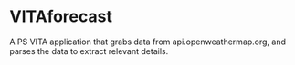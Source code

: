 # VITAforecast
A PS VITA application that grabs data from api.openweathermap.org, and parses the data to extract relevant details.
